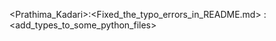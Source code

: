 
<Prathima_Kadari>:<Fixed_the_typo_errors_in_README.md>
<Rafaelorr>:<add_types_to_some_python_files>